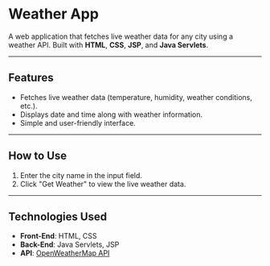 # Weather App

A web application that fetches live weather data for any city using a weather API. Built with **HTML**, **CSS**, **JSP**, and **Java Servlets**.

---

## Features
- Fetches live weather data (temperature, humidity, weather conditions, etc.).
- Displays date and time along with weather information.
- Simple and user-friendly interface.

---

## How to Use
1. Enter the city name in the input field.
2. Click "Get Weather" to view the live weather data.

---

## Technologies Used
- **Front-End**: HTML, CSS
- **Back-End**: Java Servlets, JSP
- **API**: [OpenWeatherMap API](https://openweathermap.org/api)
